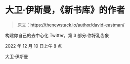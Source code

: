 # 大卫·伊斯曼，《新书库》的作者

> 原文：<https://thenewstack.io/author/david-eastman/>

构建你自己的去中心化 Twitter，第 3 部分:你好乳齿象

2022 年 12 月 10 日上午 8 点

大卫·伊斯曼